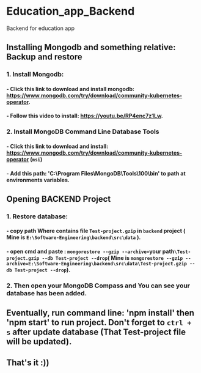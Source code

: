 # Education_app_Backend
Backend for education app

## Installing Mongodb and something relative: Backup and restore
  ### 1. Install Mongodb:
  #### - Click this link to download and install mongodb: https://www.mongodb.com/try/download/community-kubernetes-operator.
  #### - Follow this video to install: https://youtu.be/RP4enc7z1Lw.
  ### 2. Install MongoDB Command Line Database Tools
  #### - Click this link to download and install: https://www.mongodb.com/try/download/community-kubernetes-operator (`msi`)
  #### - Add this path: 'C:\Program Files\MongoDB\Tools\100\bin' to path at environments variables.
## Opening BACKEND Project
### 1. Restore database:
#### - copy path Where contains file `Test-project.gzip` in `backend` project ( Mine is `E:\Software-Engineering\backend\src\data` ).
#### - open cmd and paste : `mongorestore --gzip --archive=`your path`\Test-project.gzip --db Test-project --drop`( Mine is `mongorestore --gzip --archive=E:\Software-Engineering\backend\src\data\Test-project.gzip --db Test-project --drop`).
### 2. Then open your MongoDB Compass and You can see your database has been added.
## Eventually, run command line: 'npm install' then 'npm start'  to run project. Don't forget to `ctrl + s` after update database (That Test-project file will be updated).
## That's it :))
